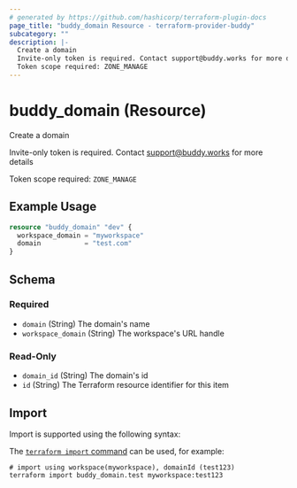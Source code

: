 ```yaml
---
# generated by https://github.com/hashicorp/terraform-plugin-docs
page_title: "buddy_domain Resource - terraform-provider-buddy"
subcategory: ""
description: |-
  Create a domain
  Invite-only token is required. Contact support@buddy.works for more details
  Token scope required: ZONE_MANAGE
---
```


# buddy_domain (Resource)

Create a domain

Invite-only token is required. Contact support@buddy.works for more details

Token scope required: `ZONE_MANAGE`

## Example Usage

```terraform
resource "buddy_domain" "dev" {
  workspace_domain = "myworkspace"
  domain           = "test.com"
}
```

<!-- schema generated by tfplugindocs -->
## Schema

### Required

- `domain` (String) The domain's name
- `workspace_domain` (String) The workspace's URL handle

### Read-Only

- `domain_id` (String) The domain's id
- `id` (String) The Terraform resource identifier for this item

## Import

Import is supported using the following syntax:

The [`terraform import` command](https://developer.hashicorp.com/terraform/cli/commands/import) can be used, for example:

```shell
# import using workspace(myworkspace), domainId (test123)
terraform import buddy_domain.test myworkspace:test123
```
